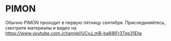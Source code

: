 # PIMON
Обычно PIMON проходит в первую пятницу сентября. Присоединяйтесь, смотрите материалы и видео на https://www.youtube.com./channel/UCvJ_mB-ba68lFr3Tqs31Elw


